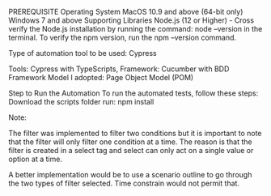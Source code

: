 PREREQUISITE
Operating System
MacOS 10.9 and above (64-bit only)
Windows 7 and above
Supporting Libraries
Node.js (12 or Higher) - Cross verify the Node.js installation by running the command: node –version in the terminal. To verify the npm version, run the npm –version command.


Type of automation tool to be used: Cypress

Tools: Cypress with TypeScripts, Framework: Cucumber with BDD Framework Model I adopted: Page Object Model (POM)

Step to Run the Automation
To run the automated tests, follow these steps:
    Download the scripts folder
    run: npm install

Note:

The filter was implemented to filter two conditions but it is important to note that the filter will only filter one condition at a time. The reason is that the filter is created in a select tag and select can only act on a single value or option at a time.

A better implementation would be to use a scenario outline to go through the two types of filter selected. Time constrain would not permit that.